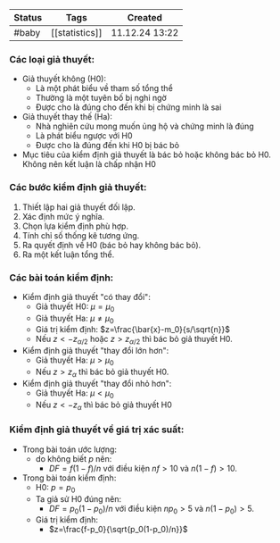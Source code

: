 
| Status | Tags           | Created        |
| ------ | -------------- | -------------- |
| #baby  | [[statistics]] | 11.12.24 13:22 |

### Các loại giả thuyết:
- Giả thuyết không (H0):
	- Là một phát biểu về tham số tổng thể
	- Thường là một tuyên bố bị nghi ngờ
	- Được cho là đúng cho đến khi bị chứng minh là sai
- Giả thuyết thay thế (Ha):
	- Nhà nghiên cứu mong muốn ủng hộ và chứng minh là đúng
	- Là phát biểu ngược với H0
	- Được cho là đúng đến khi H0 bị bác bỏ
- Mục tiêu của kiểm định giả thuyết là bác bỏ hoặc
  không bác bỏ H0. Không nên kết luận là chấp nhận H0

### Các bước kiểm định giả thuyết:
1. Thiết lập hai giả thuyết đối lập.
2. Xác định mức ý nghĩa.
3. Chọn lựa kiểm định phù hợp.
4. Tính chỉ số thống kê tương ứng.
5. Ra quyết định về H0 (bác bỏ hay không bác bỏ).
6. Ra một kết luận tổng thể.

### Các bài toán kiểm định:
- Kiểm định giả thuyết "có thay đổi":
	- Giả thuyết H0: $\mu = \mu_0$ 
	- Giả thuyết Ha: $\mu \ne \mu_0$ 
	- Giá trị kiểm định: $z=\frac{\bar{x}-m_0}{s/\sqrt{n}}$
	- Nếu $z<-z_{\alpha/2}$ hoặc $z>z_{\alpha/2}$ thì bác bỏ giả thuyết H0.
- Kiểm định giả thuyết "thay đổi lớn hơn":
	- Giả thuyết Ha: $\mu > \mu_0$
	- Nếu $z > z_\alpha$ thì bác bỏ giả thuyết H0.
- Kiểm định giả thuyết "thay đổi nhỏ hơn":
	- Giả thuyết Ha: $\mu < \mu_0$
	- Nếu $z < -z_\alpha$ thì bác bỏ giả thuyết H0

### Kiểm định giả thuyết về giá trị xác suất:

- Trong bài toán ước lượng:
	- do không biết $p$ nên:
		- $DF = f(1-f)/n$ với điều kiện $nf>10$ và $n(1-f)>10$.
- Trong bài toán kiểm định:
	- H0: $p = p_0$
	- Ta giả sử H0 đúng nên:
		- $DF=p_0(1-p_0)/n$ với điều kiện $np_0>5$ và $n(1-p_0)>5$.
	- Giá trị kiểm định:
		- $z=\frac{f-p_0}{\sqrt{p_0(1-p_0)/n}}$ 